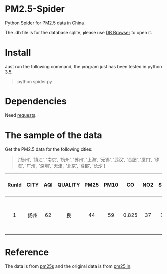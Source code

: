 # PM2.5-Spider
Python Spider for PM2.5 data in China.

The .db file is for the database sqlite, please use [DB Browser](http://sqlitebrowser.org/) to open it.

# Install
Just run the following command, the program just has been tested in python 3.5.

>python spider.py

# Dependencies
Need [requests](http://docs.python-requests.org/en/master/).

# The sample of the data
Get the PM2.5 data for the following cities:

>['扬州', '镇江', '南京', '杭州', '苏州', '上海', '无锡', '武汉', '合肥', '厦门', '珠海', '广州', '深圳', '天津', '北京', '成都', '长沙']

|RunId| CITY| AQI| QUALITY | PM25 | PM10 | CO | NO2 | SO2| O3-平均1h | O3-平均8h | TIME |
| :-------------: |:-------------:| :-------------:| :-------------:|:-------------:|:-------------:|:-------------:|:-------------:|:-------------:|:-------------:|:-------------:|:-------------:|
|1|	扬州|	62|	良|	44|	59|	0.825|	37|	13|	35|	48|	2017年1月6日14时|

# Reference
The data is from [pm25s](http://www.pm25s.com/cn/rank/) and the original data is from [pm25.in](http://pm25.in/).
